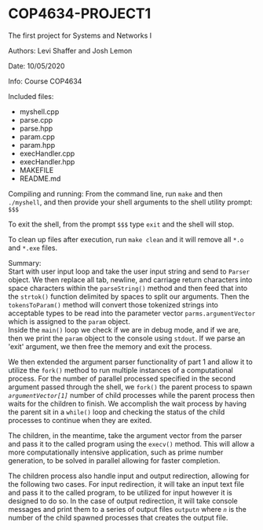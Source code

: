 # COP4634-PROJECT1
The first project for Systems and Networks I

Authors: Levi Shaffer and Josh Lemon

Date: 10/05/2020

Info: Course COP4634

Included files:

* myshell.cpp
* parse.cpp
* parse.hpp
* param.cpp
* param.hpp
* execHandler.cpp
* execHandler.hpp
* MAKEFILE
* README.md

Compiling and running:
From the command line, run `make` and then `./myshell`, and then provide your shell arguments to the shell utility prompt: `$$$`

To exit the shell, from the prompt `$$$` type `exit` and the shell will stop.

To clean up files after execution, run `make clean` and it will remove all `*.o` and `*.exe` files.

Summary:  
Start with user input loop and take the user input string and send to `Parser` object. We then replace all tab, newline, and carriage return characters into space characters within the `parseString()` method and then feed that into the `strtok()` function delimited by spaces to split our arguments. Then the `tokensToParam()` method will convert those tokenized strings into acceptable types to be read into the parameter vector `parms.argumentVector` which is assigned to the `param` object.  
Inside the `main()` loop we check if we are in debug mode, and if we are, then we print the `param` object to the console using `stdout`. If we parse an 'exit' argument, we then free the memory and exit the process.

We then extended the argument parser functionality of part 1 and allow it to utilize the `fork()` method to run multiple instances of a computational process. For the number of parallel processed specified in the second argument passed through the shell, we `fork()` the parent process to spawn *`argumentVector[1]`* number of child processes while the parent process then waits for the children to finish. We accomplish the wait process by having the parent sit in a `while()` loop and checking the status of the child processes to continue when they are exited.

The children, in the meantime, take the argument vector from the parser and pass it to the called program using the `execv()` method. This will allow a more computationally intensive application, such as prime number generation, to be solved in parallel allowing for faster completion.

The children process also handle input and output redirection, allowing for the following two cases. For input redirection, it will take an input text file and pass it to the called program, to be utilized for input however it is designed to do so. In the case of output redirection, it will take console messages and print them to a series of output files `output`*`n`* where *`n`* is the number of the child spawned processes that creates the output file.